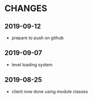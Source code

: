 # CHANGES
## 2019-09-12
- prepare to push on github

## 2019-09-07
- level loading system

## 2019-08-25
- client now done using module classes